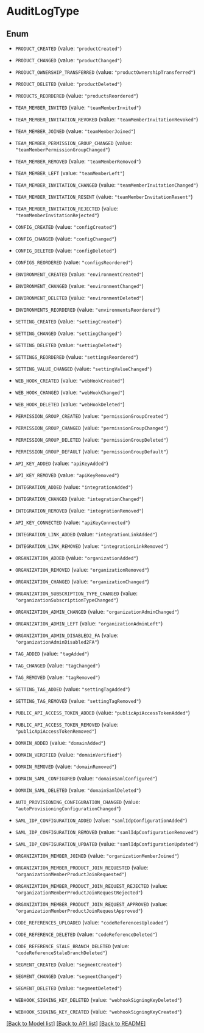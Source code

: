 # AuditLogType

## Enum


* `PRODUCT_CREATED` (value: `"productCreated"`)

* `PRODUCT_CHANGED` (value: `"productChanged"`)

* `PRODUCT_OWNERSHIP_TRANSFERRED` (value: `"productOwnershipTransferred"`)

* `PRODUCT_DELETED` (value: `"productDeleted"`)

* `PRODUCTS_REORDERED` (value: `"productsReordered"`)

* `TEAM_MEMBER_INVITED` (value: `"teamMemberInvited"`)

* `TEAM_MEMBER_INVITATION_REVOKED` (value: `"teamMemberInvitationRevoked"`)

* `TEAM_MEMBER_JOINED` (value: `"teamMemberJoined"`)

* `TEAM_MEMBER_PERMISSION_GROUP_CHANGED` (value: `"teamMemberPermissionGroupChanged"`)

* `TEAM_MEMBER_REMOVED` (value: `"teamMemberRemoved"`)

* `TEAM_MEMBER_LEFT` (value: `"teamMemberLeft"`)

* `TEAM_MEMBER_INVITATION_CHANGED` (value: `"teamMemberInvitationChanged"`)

* `TEAM_MEMBER_INVITATION_RESENT` (value: `"teamMemberInvitationResent"`)

* `TEAM_MEMBER_INVITATION_REJECTED` (value: `"teamMemberInvitationRejected"`)

* `CONFIG_CREATED` (value: `"configCreated"`)

* `CONFIG_CHANGED` (value: `"configChanged"`)

* `CONFIG_DELETED` (value: `"configDeleted"`)

* `CONFIGS_REORDERED` (value: `"configsReordered"`)

* `ENVIRONMENT_CREATED` (value: `"environmentCreated"`)

* `ENVIRONMENT_CHANGED` (value: `"environmentChanged"`)

* `ENVIRONMENT_DELETED` (value: `"environmentDeleted"`)

* `ENVIRONMENTS_REORDERED` (value: `"environmentsReordered"`)

* `SETTING_CREATED` (value: `"settingCreated"`)

* `SETTING_CHANGED` (value: `"settingChanged"`)

* `SETTING_DELETED` (value: `"settingDeleted"`)

* `SETTINGS_REORDERED` (value: `"settingsReordered"`)

* `SETTING_VALUE_CHANGED` (value: `"settingValueChanged"`)

* `WEB_HOOK_CREATED` (value: `"webHookCreated"`)

* `WEB_HOOK_CHANGED` (value: `"webHookChanged"`)

* `WEB_HOOK_DELETED` (value: `"webHookDeleted"`)

* `PERMISSION_GROUP_CREATED` (value: `"permissionGroupCreated"`)

* `PERMISSION_GROUP_CHANGED` (value: `"permissionGroupChanged"`)

* `PERMISSION_GROUP_DELETED` (value: `"permissionGroupDeleted"`)

* `PERMISSION_GROUP_DEFAULT` (value: `"permissionGroupDefault"`)

* `API_KEY_ADDED` (value: `"apiKeyAdded"`)

* `API_KEY_REMOVED` (value: `"apiKeyRemoved"`)

* `INTEGRATION_ADDED` (value: `"integrationAdded"`)

* `INTEGRATION_CHANGED` (value: `"integrationChanged"`)

* `INTEGRATION_REMOVED` (value: `"integrationRemoved"`)

* `API_KEY_CONNECTED` (value: `"apiKeyConnected"`)

* `INTEGRATION_LINK_ADDED` (value: `"integrationLinkAdded"`)

* `INTEGRATION_LINK_REMOVED` (value: `"integrationLinkRemoved"`)

* `ORGANIZATION_ADDED` (value: `"organizationAdded"`)

* `ORGANIZATION_REMOVED` (value: `"organizationRemoved"`)

* `ORGANIZATION_CHANGED` (value: `"organizationChanged"`)

* `ORGANIZATION_SUBSCRIPTION_TYPE_CHANGED` (value: `"organizationSubscriptionTypeChanged"`)

* `ORGANIZATION_ADMIN_CHANGED` (value: `"organizationAdminChanged"`)

* `ORGANIZATION_ADMIN_LEFT` (value: `"organizationAdminLeft"`)

* `ORGANIZATION_ADMIN_DISABLED2_FA` (value: `"organizationAdminDisabled2FA"`)

* `TAG_ADDED` (value: `"tagAdded"`)

* `TAG_CHANGED` (value: `"tagChanged"`)

* `TAG_REMOVED` (value: `"tagRemoved"`)

* `SETTING_TAG_ADDED` (value: `"settingTagAdded"`)

* `SETTING_TAG_REMOVED` (value: `"settingTagRemoved"`)

* `PUBLIC_API_ACCESS_TOKEN_ADDED` (value: `"publicApiAccessTokenAdded"`)

* `PUBLIC_API_ACCESS_TOKEN_REMOVED` (value: `"publicApiAccessTokenRemoved"`)

* `DOMAIN_ADDED` (value: `"domainAdded"`)

* `DOMAIN_VERIFIED` (value: `"domainVerified"`)

* `DOMAIN_REMOVED` (value: `"domainRemoved"`)

* `DOMAIN_SAML_CONFIGURED` (value: `"domainSamlConfigured"`)

* `DOMAIN_SAML_DELETED` (value: `"domainSamlDeleted"`)

* `AUTO_PROVISIONING_CONFIGURATION_CHANGED` (value: `"autoProvisioningConfigurationChanged"`)

* `SAML_IDP_CONFIGURATION_ADDED` (value: `"samlIdpConfigurationAdded"`)

* `SAML_IDP_CONFIGURATION_REMOVED` (value: `"samlIdpConfigurationRemoved"`)

* `SAML_IDP_CONFIGURATION_UPDATED` (value: `"samlIdpConfigurationUpdated"`)

* `ORGANIZATION_MEMBER_JOINED` (value: `"organizationMemberJoined"`)

* `ORGANIZATION_MEMBER_PRODUCT_JOIN_REQUESTED` (value: `"organizationMemberProductJoinRequested"`)

* `ORGANIZATION_MEMBER_PRODUCT_JOIN_REQUEST_REJECTED` (value: `"organizationMemberProductJoinRequestRejected"`)

* `ORGANIZATION_MEMBER_PRODUCT_JOIN_REQUEST_APPROVED` (value: `"organizationMemberProductJoinRequestApproved"`)

* `CODE_REFERENCES_UPLOADED` (value: `"codeReferencesUploaded"`)

* `CODE_REFERENCE_DELETED` (value: `"codeReferenceDeleted"`)

* `CODE_REFERENCE_STALE_BRANCH_DELETED` (value: `"codeReferenceStaleBranchDeleted"`)

* `SEGMENT_CREATED` (value: `"segmentCreated"`)

* `SEGMENT_CHANGED` (value: `"segmentChanged"`)

* `SEGMENT_DELETED` (value: `"segmentDeleted"`)

* `WEBHOOK_SIGNING_KEY_DELETED` (value: `"webhookSigningKeyDeleted"`)

* `WEBHOOK_SIGNING_KEY_CREATED` (value: `"webhookSigningKeyCreated"`)


[[Back to Model list]](../README.md#documentation-for-models) [[Back to API list]](../README.md#documentation-for-api-endpoints) [[Back to README]](../README.md)


